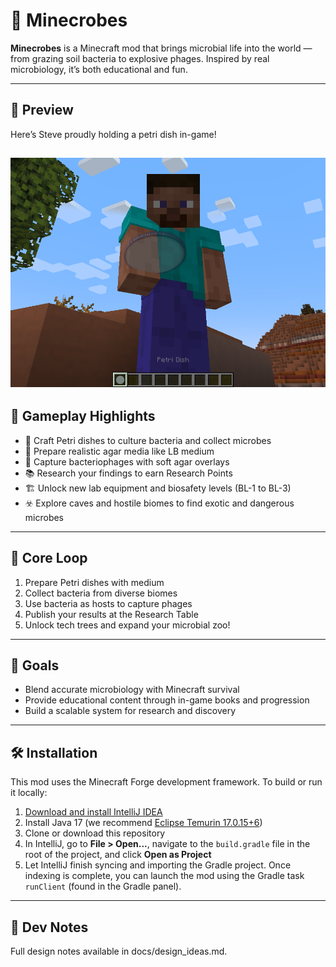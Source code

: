# 🧫 Minecrobes

**Minecrobes** is a Minecraft mod that brings microbial life into the world — from grazing soil bacteria to explosive phages. Inspired by real microbiology, it’s both educational and fun.

---
## 🧫 Preview

Here’s Steve proudly holding a petri dish in-game!

![Steve holding a petri dish](docs/preview.png)
---

## 🔬 Gameplay Highlights

- 🧪 Craft Petri dishes to culture bacteria and collect microbes
- 🍳 Prepare realistic agar media like LB medium
- 🦠 Capture bacteriophages with soft agar overlays
- 📚 Research your findings to earn Research Points
- 🏗 Unlock new lab equipment and biosafety levels (BL-1 to BL-3)
- ☣️ Explore caves and hostile biomes to find exotic and dangerous microbes

---

## 🧭 Core Loop

1. Prepare Petri dishes with medium
2. Collect bacteria from diverse biomes
3. Use bacteria as hosts to capture phages
4. Publish your results at the Research Table
5. Unlock tech trees and expand your microbial zoo!

---

## 🌱 Goals

- Blend accurate microbiology with Minecraft survival
- Provide educational content through in-game books and progression
- Build a scalable system for research and discovery

---

## 🛠 Installation

This mod uses the Minecraft Forge development framework. To build or run it locally:

1. [Download and install IntelliJ IDEA](https://www.jetbrains.com/idea/)
2. Install Java 17 (we recommend [Eclipse Temurin 17.0.15+6](https://adoptium.net/temurin/releases/))
3. Clone or download this repository
4. In IntelliJ, go to **File > Open...**, navigate to the `build.gradle` file in the root of the project, and click **Open as Project**
5. Let IntelliJ finish syncing and importing the Gradle project. Once indexing is complete, you can launch the mod using the Gradle task `runClient` (found in the Gradle panel).


---

## 📂 Dev Notes
Full design notes available in docs/design_ideas.md.